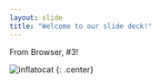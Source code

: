 ```yaml
---
layout: slide
title: "Welcome to our slide deck!"
---
```


From Browser, #3!

![inflatocat](https://octodex.github.com/images/inflatocat.png)
{: .center}
